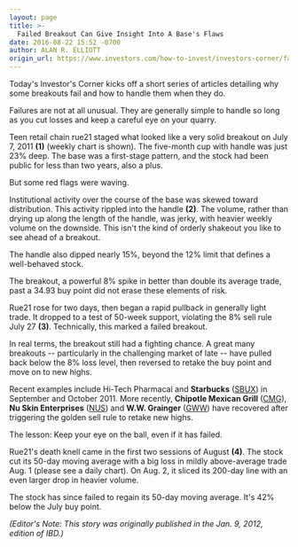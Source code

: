 ```yaml
---
layout: page
title: >-
  Failed Breakout Can Give Insight Into A Base's Flaws
date: 2016-08-22 15:52 -0700
author: ALAN R. ELLIOTT
origin_url: https://www.investors.com/how-to-invest/investors-corner/failed-breakout-can-give-insight-into-a-bases-flaws
---
```





Today's Investor's Corner kicks off a short series of articles detailing why some breakouts fail and how to handle them when they do.


Failures are not at all unusual. They are generally simple to handle so long as you cut losses and keep a careful eye on your quarry.


Teen retail chain rue21 staged what looked like a very solid breakout on July 7, 2011 **(1)** (weekly chart is shown). The five-month cup with handle was just 23% deep. The base was a first-stage pattern, and the stock had been public for less than two years, also a plus.


But some red flags were waving.


Institutional activity over the course of the base was skewed toward distribution. This activity rippled into the handle **(2)**. The volume, rather than drying up along the length of the handle, was jerky, with heavier weekly volume on the downside. This isn't the kind of orderly shakeout you like to see ahead of a breakout.


The handle also dipped nearly 15%, beyond the 12% limit that defines a well-behaved stock.


The breakout, a powerful 8% spike in better than double its average trade, past a 34.93 buy point did not erase these elements of risk.


Rue21 rose for two days, then began a rapid pullback in generally light trade. It dropped to a test of 50-week support, violating the 8% sell rule July 27 **(3)**. Technically, this marked a failed breakout.


In real terms, the breakout still had a fighting chance. A great many breakouts -- particularly in the challenging market of late -- have pulled back below the 8% loss level, then reversed to retake the buy point and move on to new highs.


Recent examples include Hi-Tech Pharmacal and **Starbucks** ([SBUX](https://research.investors.com/quote.aspx?symbol=SBUX)) in September and October 2011. More recently, **Chipotle Mexican Grill** ([CMG](https://research.investors.com/quote.aspx?symbol=CMG)), **Nu Skin Enterprises** ([NUS](https://research.investors.com/quote.aspx?symbol=NUS)) and **W.W. Grainger** ([GWW](https://research.investors.com/quote.aspx?symbol=GWW)) have recovered after triggering the golden sell rule to retake new highs.


The lesson: Keep your eye on the ball, even if it has failed.


Rue21's death knell came in the first two sessions of August **(4)**. The stock cut its 50-day moving average with a big loss in mildly above-average trade Aug. 1 (please see a daily chart). On Aug. 2, it sliced its 200-day line with an even larger drop in heavier volume.


The stock has since failed to regain its 50-day moving average. It's 42% below the July buy point.


*(Editor's Note: This story was originally published in the Jan. 9, 2012, edition of IBD.)*




